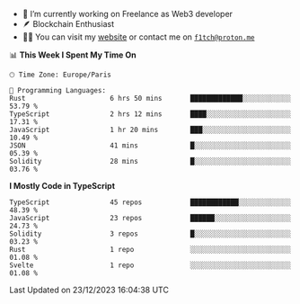 - 🔭 I’m currently working on Freelance as Web3 developer
- 🪶 Blockchain Enthusiast
- 👨‍💻 You can visit my [website](https://f1tch.xyz) or contact me on [`f1tch@proton.me`](mailto:f1tch@proton.me)

<!--START_SECTION:waka-->
📊 **This Week I Spent My Time On** 

```text
🕑︎ Time Zone: Europe/Paris

💬 Programming Languages: 
Rust                     6 hrs 50 mins       █████████████░░░░░░░░░░░░   53.79 % 
TypeScript               2 hrs 12 mins       ████░░░░░░░░░░░░░░░░░░░░░   17.31 % 
JavaScript               1 hr 20 mins        ███░░░░░░░░░░░░░░░░░░░░░░   10.49 % 
JSON                     41 mins             █░░░░░░░░░░░░░░░░░░░░░░░░   05.39 % 
Solidity                 28 mins             █░░░░░░░░░░░░░░░░░░░░░░░░   03.76 % 
```

**I Mostly Code in TypeScript** 

```text
TypeScript               45 repos            ████████████░░░░░░░░░░░░░   48.39 % 
JavaScript               23 repos            ██████░░░░░░░░░░░░░░░░░░░   24.73 % 
Solidity                 3 repos             █░░░░░░░░░░░░░░░░░░░░░░░░   03.23 % 
Rust                     1 repo              ░░░░░░░░░░░░░░░░░░░░░░░░░   01.08 % 
Svelte                   1 repo              ░░░░░░░░░░░░░░░░░░░░░░░░░   01.08 % 
```




 Last Updated on 23/12/2023 16:04:38 UTC
<!--END_SECTION:waka-->
